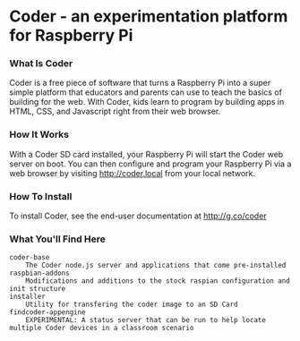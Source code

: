 # Coder - an experimentation platform for Raspberry Pi

### What Is Coder
Coder is a free piece of software that turns a Raspberry Pi into a super simple platform that educators and parents can use to teach the basics of building for the web. With Coder, kids learn to program by building apps in HTML, CSS, and Javascript right from their web browser.

### How It Works
With a Coder SD card installed, your Raspberry Pi will start the Coder web server on boot. You can then configure and program your Raspberry Pi via a web browser by visiting http://coder.local from your local network.

### How To Install
To install Coder, see the end-user documentation at http://g.co/coder

### What You'll Find Here
    coder-base
        The Coder node.js server and applications that come pre-installed
    raspbian-addons
        Modifications and additions to the stock raspian configuration and init structure
    installer
        Utility for transfering the coder image to an SD Card
    findcoder-appengine
        EXPERIMENTAL: A status server that can be run to help locate multiple Coder devices in a classroom scenario


        
